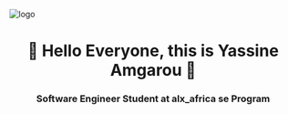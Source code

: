 ![logo](https://i.pinimg.com/originals/37/4a/9c/374a9ce6182b7a8aafd8c6ea6b698ff3.gif)
<h1 align="center">👋 Hello Everyone, this is Yassine Amgarou 🍥</h1>
<h3 align="center">Software Engineer Student at alx_africa se Program</h3>
